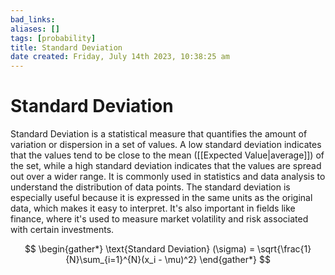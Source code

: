 ```yaml
---
bad_links: 
aliases: []
tags: [probability]
title: Standard Deviation
date created: Friday, July 14th 2023, 10:38:25 am
---
```

# Standard Deviation

Standard Deviation is a statistical measure that quantifies the amount of variation or dispersion in a set of values. A low standard deviation indicates that the values tend to be close to the mean ([[Expected Value|average]]) of the set, while a high standard deviation indicates that the values are spread out over a wider range. It is commonly used in statistics and data analysis to understand the distribution of data points. The standard deviation is especially useful because it is expressed in the same units as the original data, which makes it easy to interpret. It's also important in fields like finance, where it's used to measure market volatility and risk associated with certain investments.

$$
\begin{gather*} 
\text{Standard Deviation} (\sigma) = \sqrt{\frac{1}{N}\sum_{i=1}^{N}(x_i - \mu)^2}
\end{gather*}
$$
